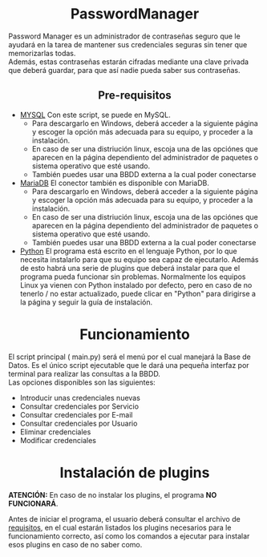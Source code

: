 # <center> PasswordManager </center>
   Password Manager es un administrador de contraseñas seguro que le ayudará en la tarea de mantener sus credenciales seguras sin tener que memorizarlas todas.  
   Además, estas contraseñas estarán cifradas mediante una clave privada que deberá guardar, para que así nadie pueda saber sus contraseñas.

  ## <center> Pre-requisitos </center>
   - [MYSQL] Con este script, se puede  en MySQL.
      * Para descargarlo en Windows, deberá acceder a la siguiente página y escoger la opción más adecuada para su equipo, y proceder a la instalación.
      * En caso de ser una distriución linux, escoja una de las opciónes que aparecen en la página dependiento del administrador de paquetes o sistema operativo que esté usando. 
      * También puedes usar una BBDD externa a la cual poder conectarse
   - [MariaDB] El conector también es disponible con MariaDB.
      * Para descargarlo en Windows, deberá acceder a la siguiente página y escoger la opción más adecuada para su equipo, y proceder a la instalación.
      * En caso de ser una distriución linux, escoja una de las opciónes que aparecen en la página dependiento del administrador de paquetes o sistema operativo que esté usando. 
      * También puedes usar una BBDD externa a la cual poder conectarse
   - [Python] El programa está escrito en el lenguaje Python, por lo que necesita instalarlo para que su equipo sea capaz de ejecutarlo. Además de esto habrá una serie de plugins que deberá instalar para que el programa pueda funcionar sin problemas. Normalmente los equipos Linux ya vienen con Python instalado por defecto, pero en caso de no tenerlo / no estar actualizado, puede clicar en "Python" para dirigirse a la página y seguir la guía de instalación.
# <center> Funcionamiento </center>
   El script principal ( main.py) será el menú por el cual manejará la Base de Datos. Es el único script ejecutable que le dará una pequeña interfaz por terminal para realizar las consultas a la BBDD.  
   Las opciones disponibles son las siguientes:
   - Introducir unas credenciales nuevas
   - Consultar credenciales por Servicio
   - Consultar credenciales por E-mail
   - Consultar credenciales por Usuario
   - Eliminar credenciales
   - Modificar credenciales

# <center> Instalación de plugins </center>
   **ATENCIÓN:**
   En caso de no instalar los plugins, el programa **NO FUNCIONARÁ**.  

   Antes de iniciar el programa, el usuario deberá consultar el archivo de [requisitos](requeriments.md), en el cual estarán listados los plugins necesarios para le funcionamiento correcto, así como los comandos a ejecutar para instalar esos plugins en caso de no saber como.

[MYSQL]: <https://dev.mysql.com/downloads/mysql/>
[Python]: <https://www.python.org/downloads/>
[MariaDB]: <https://www.mariadbtutorial.com/getting-started/install-mariadb/>